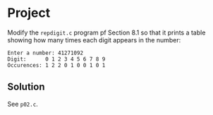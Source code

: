 # Project

Modify the `repdigit.c` program pf Section 8.1 so that it prints a table
showing how many times each digit appears in the number:

```
Enter a number: 41271092
Digit:      0 1 2 3 4 5 6 7 8 9
Occurences: 1 2 2 0 1 0 0 1 0 1
```

## Solution

See `p02.c`.

